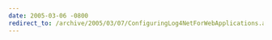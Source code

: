 ```yaml
---
date: 2005-03-06 -0800
redirect_to: /archive/2005/03/07/ConfiguringLog4NetForWebApplications.aspx/
---
```

